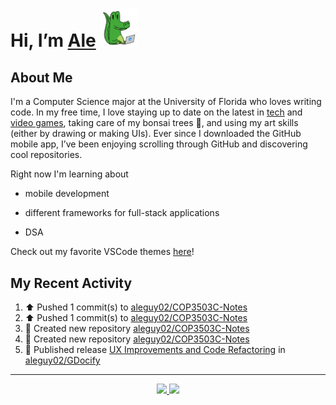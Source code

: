 <!---
Credit to @wei and @AlexanderWangY for inspiration
--->

<p>
  <h1>
    Hi, I’m <a href="https://github.com/aleguy02">Ale</a>
    <img src="public/images/gator.png" width="60">
  </h1>
<p/>

<h2>About Me</h2>

  I'm a Computer Science major at the University of Florida who loves writing code.
  In my free time, I love staying up to date on the latest in <a href="https://techcrunch.com/" target="_blank">tech</a> 
  and <a href="https://www.youtube.com/c/SkillUp" target="_blank">video games</a>, 
  taking care of my bonsai trees 🌱, 
  and using my art skills (either by drawing or making UIs).
  Ever since I downloaded the GitHub mobile app, I’ve been enjoying scrolling through GitHub and discovering cool repositories.


Right now I'm learning about
- mobile development
- different frameworks for full-stack applications
- DSA

  <!--- TODO: add button to follow profile here --->

Check out my favorite VSCode themes <a href="https://github.com/aleguy02/aleguy02/tree/main/config-files/VS%20Code/themes">here</a>!

<h2>My Recent Activity</h2>

<!--START_SECTION:activity-->
1. ⬆️ Pushed 1 commit(s) to [aleguy02/COP3503C-Notes](https://github.com/aleguy02/COP3503C-Notes)
2. ⬆️ Pushed 1 commit(s) to [aleguy02/COP3503C-Notes](https://github.com/aleguy02/COP3503C-Notes)
3. 📔 Created new repository [aleguy02/COP3503C-Notes](https://github.com/aleguy02/COP3503C-Notes)
4. 📔 Created new repository [aleguy02/COP3503C-Notes](https://github.com/aleguy02/COP3503C-Notes)
5. 🚀 Published release [UX Improvements and Code Refactoring](https://github.com/aleguy02/GDocify/releases/tag/v1.1.0) in [aleguy02/GDocify](https://github.com/aleguy02/GDocify)
<!--END_SECTION:activity-->


-----
<p align="center">
  <a href="https://github.com/aleguy02">
    <img src="https://img.shields.io/badge/github-@aleguy02-211F1F?logo=github&logoColor=white&style=flat-square" />
  </a>
  <a href="https://www.linkedin.com/in/alejandrovillate1/">
    <img src="https://img.shields.io/badge/linkedin-Alejandro_Villate-0072B1?logo=linkedin&style=flat-square" />
  </a>
</p>
